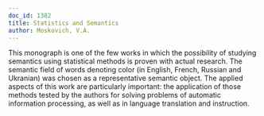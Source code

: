 ```yaml
---
doc_id: 1382
title: Statistics and Semantics
author: Moskovich, V.A.
---
```


This monograph is one of the few works in which the possibility of studying
semantics using statistical methods is proven with actual research.
The semantic field of words denoting color (in English, French, Russian and
Ukranian) was chosen as a representative semantic object.
The applied aspects of this work are particularly important: the application
of those methods tested by the authors for solving problems of automatic
information processing, as well as in language translation and instruction.